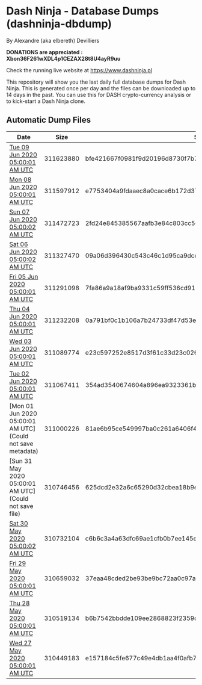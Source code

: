 # Dash Ninja - Database Dumps (dashninja-dbdump)
By Alexandre (aka elbereth) Devilliers

**DONATIONS are appreciated : Xbon36F261wXDL4p1CEZAX28t8U4ayR9uu**

Check the running live website at https://www.dashninja.pl

This repository will show you the last daily full database dumps for Dash Ninja. This is generated once per day and the files can be downloaded up to 14 days in the past.
You can use this for DASH crypto-currency analysis or to kick-start a Dash Ninja clone.


## Automatic Dump Files
| Date | Size | SHA256 |
|--|--|--|
| [Tue 09 Jun 2020 05:00:01 AM UTC](https://transfer.sh/iBz74/dashninja-dbdump-20200609070001.tar.bz2) | 311623880 | bfe421667f0981f9d20196d8730f7b7194254dafd1d6b33b085e87e12a741182 | 
| [Mon 08 Jun 2020 05:00:01 AM UTC](https://transfer.sh/16jz9n/dashninja-dbdump-20200608070001.tar.bz2) | 311597912 | e7753404a9fdaaec8a0cace6b172d375fa83309ce0174f70fafd2f981076262c | 
| [Sun 07 Jun 2020 05:00:02 AM UTC](https://transfer.sh/q4D9k/dashninja-dbdump-20200607070002.tar.bz2) | 311472723 | 2fd24e845385567aafb3e84c803cc56a9a22dd123308943ad6008011f29733ae | 
| [Sat 06 Jun 2020 05:00:02 AM UTC](https://transfer.sh/C98yK/dashninja-dbdump-20200606070002.tar.bz2) | 311327470 | 09a06d396430c543c46c1d95ca9dce8e1a4dc97be1bf6aee6b2878b0534bf1f2 | 
| [Fri 05 Jun 2020 05:00:01 AM UTC](https://transfer.sh/DcG3e/dashninja-dbdump-20200605070001.tar.bz2) | 311291098 | 7fa86a9a18af9ba9331c59ff536cd913b8fb60b82714b501889c5df2e3a65469 | 
| [Thu 04 Jun 2020 05:00:01 AM UTC](https://transfer.sh/9sMew/dashninja-dbdump-20200604070001.tar.bz2) | 311232208 | 0a791bf0c1b106a7b24733df47d53ec1162460fd8e350905941cb68a23e98ce9 | 
| [Wed 03 Jun 2020 05:00:01 AM UTC](https://transfer.sh/h8OKt/dashninja-dbdump-20200603070001.tar.bz2) | 311089774 | e23c597252e8517d3f61c33d23c026bdae0cd321825b81f68c7d17eb27d8dc7b | 
| [Tue 02 Jun 2020 05:00:01 AM UTC](https://transfer.sh/DtbG3/dashninja-dbdump-20200602070001.tar.bz2) | 311067411 | 354ad3540674604a896ea9323361b072ca6ec3abeb9dcf84f088fc010fd559ec | 
| [Mon 01 Jun 2020 05:00:01 AM UTC](Could not save metadata) | 311000226 | 81ae6b95ce549997ba0c261a6406f4a601e5d8233616d2edcf8f6d91a80d4c30 | 
| [Sun 31 May 2020 05:00:01 AM UTC](Could not save file) | 310746456 | 625dcd2e32a6c65290d32cbea18b9e4bade93a8a80b35210a30e2449424bf70c | 
| [Sat 30 May 2020 05:00:02 AM UTC]() | 310732104 | c6b6c3a4a63dfc69ae1cfb0b7ee145e92051ef3e10da755d079b4cf84e1b1667 | 
| [Fri 29 May 2020 05:00:01 AM UTC](https://transfer.sh/4OJaf/dashninja-dbdump-20200529070001.tar.bz2) | 310659032 | 37eaa48cded2be93be9bc72aa0c97ab06187e77201e76b0cd41719a36f1485c5 | 
| [Thu 28 May 2020 05:00:01 AM UTC](https://transfer.sh/trYEO/dashninja-dbdump-20200528070001.tar.bz2) | 310519134 | b6b7542bbdde109ee2868823f2359d291ac6571355100700e1d9400905ccc753 | 
| [Wed 27 May 2020 05:00:01 AM UTC](https://transfer.sh/N0o2B/dashninja-dbdump-20200527070001.tar.bz2) | 310449183 | e157184c5fe677c49e4db1aa4f0afb7f797d8b245b6cabdc7842d4aff0ad045c | 
